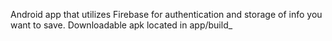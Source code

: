 Android app that utilizes Firebase for authentication and storage of info you want to save.
Downloadable apk located in app/build_
